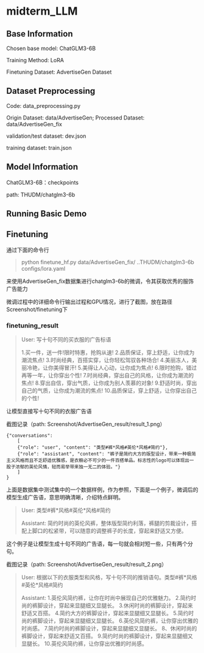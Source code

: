 # midterm_LLM

## Base Information

Chosen base model: ChatGLM3-6B

Training Method: LoRA

Finetuning Dataset: AdvertiseGen Dataset

## Dataset Preprocessing

Code: data_preprocessing.py

Origin Dataset: data/AdvertiseGen; Processed Dataset: data/AdvertiseGen_fix

validation/test dataset: dev.json

training dataset: train.json

## Model Information

ChatGLM3-6B：checkpoints

path: THUDM/chatglm3-6b

## Running Basic Demo

## Finetuning

通过下面的命令行

>  python finetune_hf.py data/AdvertiseGen_fix/ ..THUDM/chatglm3-6b configs/lora.yaml

来使用AdvertiseGen_fix数据集进行chatglm3-6b的微调，令其获取优秀的服饰广告能力

微调过程中的详细命令行输出过程和GPU情况，进行了截图，放在路径Screenshot/finetuning下

### finetuning_result

> User: 写十句不同的买衣服的广告标语
>
> 1.买一件，送一件!限时特惠，抢购从速!
> 2.品质保证，穿上舒适，让你成为潮流焦点!
> 3.时尚经典，百搭实穿，让你轻松驾驭各种场合!
> 4.美丽冻人，美丽冷艳，让你美得冒汗!
> 5.美得让人心动，让你成为焦点!
> 6.限时抢购，错过再等一年，让你穿出个性!
> 7.时尚经典，穿出自己的风格，让你成为潮流的焦点!
> 8.穿出自信，穿出气质，让你成为别人羡慕的对象!
> 9.舒适时尚，穿出自己的气质，让你成为潮流的焦点!
> 10.品质保证，穿上舒适，让你穿出自己的个性!

让模型直接写十句不同的衣服广告语

截图记录（path: Screenshot/AdvertiseGen_result/result_1.png）

```
{"conversations": 
	[
	{"role": "user", "content": "类型#裤*风格#英伦*风格#简约"},
	{"role": "assistant", "content": "裤子是简约大方的版型设计，带来一种极简主义风格而且不乏舒适优雅感，是衣橱必不可少的一件百搭单品。标志性的logo可以体现出一股子浓郁的英伦风情，轻而易举带来独一无二的体验。"}
	]
}
```

上面是数据集中测试集中的一个数据样例，作为参照，下面是一个例子，微调后的模型生成广告语，意思明确清晰，介绍特点鲜明。

> User: 类型#裤\*风格#英伦\*风格#简约
>
> Assistant: 简约时尚的英伦风裤，整体版型简约利落，裤腿的剪裁设计，搭配上脚口的松紧带，可以随意的调整裤子的长度，穿起来舒适又方便。

这个例子是让模型生成十句不同的广告语，每一句就会相对短一些，只有两个分句。

截图记录（path: Screenshot/AdvertiseGen_result/result_2.png）

> User: 根据以下的衣服类型和风格，写十句不同的推销语句。类型#裤\*风格#英伦\*风格#简约
>
> Assistant: 1.英伦风简约裤，让你在时尚中展现自己的优雅魅力。
> 2.简约时尚的裤脚设计，穿起来显腿细又显腿长。
> 3.休闲时尚的裤脚设计，穿起来舒适又百搭。
> 4.简约大方的裤脚设计，穿起来显腿细又显腿长。
> 5.简约时尚的裤脚设计，穿起来显腿细又显腿长。
> 6.英伦风简约裤，让你穿出优雅的时尚感。
> 7.简约时尚的裤脚设计，穿起来显腿细又显腿长。
> 8、休闲时尚的裤脚设计，穿起来舒适又百搭。
> 9.简约时尚的裤脚设计，穿起来显腿细又显腿长。
> 10.英伦风简约裤，让你穿出优雅的时尚感。

